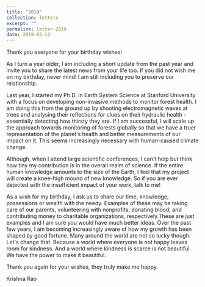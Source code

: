 ```yaml
---
title: "2019"
collection: letters
excerpt: ""
permalink: letter-2019
date: 2019-03-12
---
```


Thank you everyone for your birthday wishes!

As I turn a year older, I am including a short update from the past year and invite you to share the latest news from your life too. If you did not wish me on my birthday, never mind! I am still including you to preserve our relationship.

Last year, I started my Ph.D. in Earth System Science at Stanford University with a focus on developing non-invasive methods to monitor forest health. I am doing this from the ground up by shooting electromagnetic waves at trees and analysing their reflections for clues on their hydraulic health - essentially detecting how thirsty they are. If I am successful, I will scale up the approach towards monitoring of forests globally so that we have a truer representation of the planet's health and better measurements of our impact on it. This seems increasingly necessary with human-caused climate change.

Although, when I attend large scientific conferences, I can't help but think how tiny my contribution is in the overall realm of science. If the entire human knowledge amounts to the size of the Earth, I feel that my project will create a knee-high mound of new knowledge. So if you are ever dejected with the insufficient impact of your work, talk to me!

As a wish for my birthday, I ask us to share our time, knowledge, possessions or wealth with the needy. Examples of these may be taking care of our parents, volunteering with nonprofits, donating blood, and contributing money to charitable organizations, respectively.These are just examples and I am sure you would have much better ideas. Over the past few years, I am becoming increasingly aware of how my growth has been shaped by good fortune. Many around the world are not so lucky though. Let's change that. Because a world where everyone is not happy leaves room for kindness. And a world where kindness is scarce is not beautiful. We have the power to make it beautiful. 

Thank you again for your wishes, they truly make me happy. 

Krishna Rao
